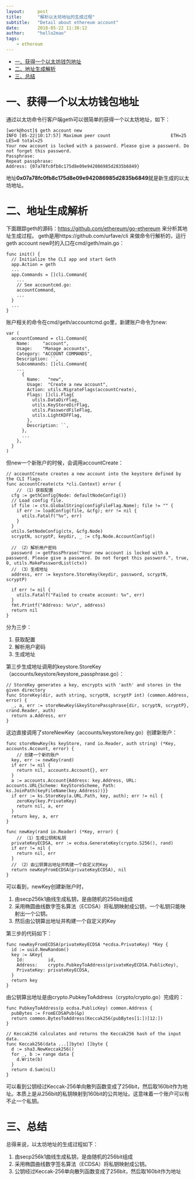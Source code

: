 ```yaml
---
layout:     post
title:      "解析以太坊地址的生成过程"
subtitle:   "Detail about ethereum account"
date:       2018-05-22 11:38:12
author:     "hello2mao"
tags:
    - ethereum
---
```


- [一、获得一个以太坊钱包地址](#%E4%B8%80%E8%8E%B7%E5%BE%97%E4%B8%80%E4%B8%AA%E4%BB%A5%E5%A4%AA%E5%9D%8A%E9%92%B1%E5%8C%85%E5%9C%B0%E5%9D%80)
- [二、地址生成解析](#%E4%BA%8C%E5%9C%B0%E5%9D%80%E7%94%9F%E6%88%90%E8%A7%A3%E6%9E%90)
- [三、总结](#%E4%B8%89%E6%80%BB%E7%BB%93)

# 一、获得一个以太坊钱包地址
通过以太坊命令行客户端geth可以很简单的获得一个以太坊地址，如下：

```
[work@host]$ geth account new
INFO [05-22|10:17:57] Maximum peer count                       ETH=25 LES=0 total=25
Your new account is locked with a password. Please give a password. Do not forget this password.
Passphrase:
Repeat passphrase:
Address: {07a78fc0fb8c175d8e09e942086985d2835b6849}
```

地址**0x07a78fc0fb8c175d8e09e942086985d2835b6849**就是新生成的以太坊地址。

# 二、地址生成解析
下面跟踪geth的源码：https://github.com/ethereum/go-ethereum 来分析其地址生成过程。
geth是用https://github.com/urfave/cli 来做命令行解析的，运行geth account new时的入口在cmd/geth/main.go：

```
func init() {
  // Initialize the CLI app and start Geth
  app.Action = geth
  ...
  app.Commands = []cli.Command{
    ...
    // See accountcmd.go:
    accountCommand,
    ...
  }
  ...
}
```

账户相关的命令在cmd/geth/accountcmd.go里，新建账户命令为new:  

```
var (
  accountCommand = cli.Command{
    Name:     "account",
    Usage:    "Manage accounts",
    Category: "ACCOUNT COMMANDS",
    Description: ``,
    Subcommands: []cli.Command{
    ...
      {
        Name:   "new",
        Usage:  "Create a new account",
        Action: utils.MigrateFlags(accountCreate),
        Flags: []cli.Flag{
          utils.DataDirFlag,
          utils.KeyStoreDirFlag,
          utils.PasswordFileFlag,
          utils.LightKDFFlag,
        },
        Description: ``,
      },
      ...
    },
  }
)
```

但new一个新账户的时候，会调用accountCreate：  

```
// accountCreate creates a new account into the keystore defined by the CLI flags.
func accountCreate(ctx *cli.Context) error {
    // （1）获取配置
  cfg := gethConfig{Node: defaultNodeConfig()}
  // Load config file.
  if file := ctx.GlobalString(configFileFlag.Name); file != "" {
    if err := loadConfig(file, &cfg); err != nil {
      utils.Fatalf("%v", err)
    }
  }
  utils.SetNodeConfig(ctx, &cfg.Node)
  scryptN, scryptP, keydir, _ := cfg.Node.AccountConfig()

  // （2）解析用户密码
  password := getPassPhrase("Your new account is locked with a password. Please give a password. Do not forget this password.", true, 0, utils.MakePasswordList(ctx))
  // （3）生成地址
  address, err := keystore.StoreKey(keydir, password, scryptN, scryptP)

  if err != nil {
    utils.Fatalf("Failed to create account: %v", err)
  }
  fmt.Printf("Address: %x\n", address)
  return nil
}
```

分为三步：

 1. 获取配置
 2. 解析用户密码
 3. 生成地址
 
第三步生成地址调用的keystore.StoreKey（accounts/keystore/keystore_passphrase.go）：

```
// StoreKey generates a key, encrypts with 'auth' and stores in the given directory
func StoreKey(dir, auth string, scryptN, scryptP int) (common.Address, error) {
  _, a, err := storeNewKey(&keyStorePassphrase{dir, scryptN, scryptP}, crand.Reader, auth)
  return a.Address, err
}
```

这边直接调用了storeNewKey（accounts/keystore/key.go）创建新账户：  

```
func storeNewKey(ks keyStore, rand io.Reader, auth string) (*Key, accounts.Account, error) {
    // 创建一个新的账户
  key, err := newKey(rand)
  if err != nil {
    return nil, accounts.Account{}, err
  }
  a := accounts.Account{Address: key.Address, URL: accounts.URL{Scheme: KeyStoreScheme, Path: ks.JoinPath(keyFileName(key.Address))}}
  if err := ks.StoreKey(a.URL.Path, key, auth); err != nil {
    zeroKey(key.PrivateKey)
    return nil, a, err
  }
  return key, a, err
}

func newKey(rand io.Reader) (*Key, error) {
    // （1）生成公钥和私钥
  privateKeyECDSA, err := ecdsa.GenerateKey(crypto.S256(), rand)
  if err != nil {
    return nil, err
  }
  // （2）由公钥算出地址并构建一个自定义的Key
  return newKeyFromECDSA(privateKeyECDSA), nil
}
```

可以看到，newKey创建新账户时，  

 1. 由secp256k1曲线生成私钥，是由随机的256bit组成
 2. 采用椭圆曲线数字签名算法（ECDSA）将私钥映射成公钥，一个私钥只能映射出一个公钥。
 3. 然后由公钥算出地址并构建一个自定义的Key
 
第三步的代码如下：

```
func newKeyFromECDSA(privateKeyECDSA *ecdsa.PrivateKey) *Key {
  id := uuid.NewRandom()
  key := &Key{
    Id:         id,
    Address:    crypto.PubkeyToAddress(privateKeyECDSA.PublicKey),
    PrivateKey: privateKeyECDSA,
  }
  return key
}
```

由公钥算出地址是由crypto.PubkeyToAddress（crypto/crypto.go）完成的：

```
func PubkeyToAddress(p ecdsa.PublicKey) common.Address {
  pubBytes := FromECDSAPub(&p)
  return common.BytesToAddress(Keccak256(pubBytes[1:])[12:])
}

// Keccak256 calculates and returns the Keccak256 hash of the input data.
func Keccak256(data ...[]byte) []byte {
  d := sha3.NewKeccak256()
  for _, b := range data {
    d.Write(b)
  }
  return d.Sum(nil)
}
```

可以看到公钥经过Keccak-256单向散列函数变成了256bit，然后取160bit作为地址。本质上是从256bit的私钥映射到160bit的公共地址。这意味着一个账户可以有不止一个私钥。

# 三、总结
总得来说，以太坊地址的生成过程如下：  
 1. 由secp256k1曲线生成私钥，是由随机的256bit组成  
 2. 采用椭圆曲线数字签名算法（ECDSA）将私钥映射成公钥。  
 3. 公钥经过Keccak-256单向散列函数变成了256bit，然后取160bit作为地址  